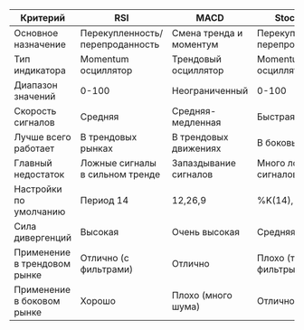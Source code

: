 
| Критерий                     | RSI                             | MACD                    | Stochastic                      |
| ---------------------------- | ------------------------------- | ----------------------- | ------------------------------- |
| Основное назначение          | Перекупленность/перепроданность | Смена тренда и моментум | Перекупленность/перепроданность |
| Тип индикатора               | Momentum осциллятор             | Трендовый осциллятор    | Momentum осциллятор             |
| Диапазон значений            | 0-100                           | Неограниченный          | 0-100                           |
| Скорость сигналов            | Средняя                         | Средняя-медленная       | Быстрая                         |
| Лучше всего работает         | В трендовых рынках              | В трендовых движениях   | В боковых рынках                |
| Главный недостаток           | Ложные сигналы в сильном тренде | Запаздывание сигналов   | Много ложных сигналов в тренде  |
| Настройки по умолчанию       | Период 14                       | 12,26,9                 | %K(14), %D(3)                   |
| Сила дивергенций             | Высокая                         | Очень высокая           | Средняя-высокая                 |
| Применение в трендовом рынке | Отлично (с фильтрами)           | Отлично                 | Плохо (требует фильтры)         |
| Применение в боковом рынке   | Хорошо                          | Плохо (много шума)      | Отлично                         |

